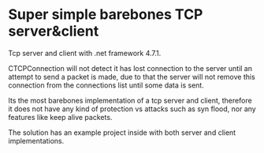 ﻿# Super simple barebones TCP server&client

Tcp server and client with .net framework 4.7.1.

CTCPConnection will not detect it has lost connection to the server until an attempt to send a packet is made, due to that the server will not remove this connection from the connections list until some data is sent.

Its the most barebones implementation of a tcp server and client, therefore it does not have any kind of protection vs attacks such as syn flood, nor any features like keep alive packets.

The solution has an example project inside with both server and client implementations.

